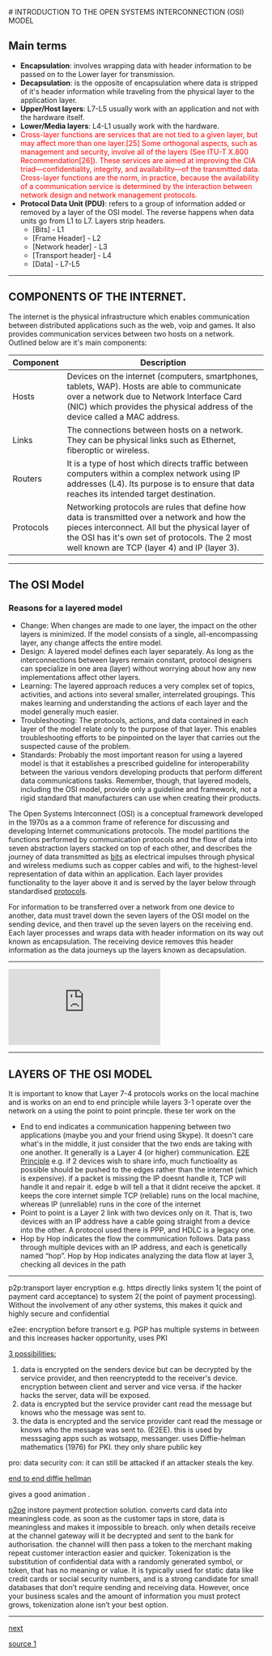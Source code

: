 <link rel="stylesheet" type="text/css" href="style/osiSimpleStyle.css">
<link rel="stylesheet" type="text/css" href="style/style.css">
<script src="formatter_old.js"></script>
<script src="js\osiSimple/data.js" type="text/javascript"></script>
<section>
# INTRODUCTION TO THE OPEN SYSTEMS INTERCONNECTION (OSI) MODEL

## Main terms

- <b>Encapsulation</b>: involves wrapping data with header information to be passed on to the Lower layer for transmission.
- <b>Decapsulation</b>: is the opposite of encapsulation where data is stripped of it's header information while traveling from the physical layer to the application layer.
- <b>Upper/Host layers</b>: L7-L5 usually work with an application and not with the hardware itself.
- <b>Lower/Media layers</b>: L4-L1 usually work with the hardware.
- <span style="color:red">Cross-layer functions are services that are not tied to a given layer, but may affect more than one layer.[25] Some orthogonal aspects, such as management and security, involve all of the layers (See ITU-T X.800 Recommendation[26]). These services are aimed at improving the CIA triad—confidentiality, integrity, and availability—of the transmitted data. Cross-layer functions are the norm, in practice, because the availability of a communication service is determined by the interaction between network design and network management protocols.</span>
- <b>Protocol Data Unit (PDU)</b>: refers to a group of information added or removed by a layer of the OSI model. The reverse happens when data units go from L1 to L7. Layers strip headers.
	- [Bits] - L1
	- [Frame Header] - L2
	- [Network header] - L3
	- [Transport header] - L4
	- [Data] - L7-L5

---

## COMPONENTS OF THE INTERNET.

The internet is the physical infrastructure which enables communication between distributed applications such as the web, voip and games. It also provides communication services between two hosts on a network. Outlined below are it's main components:

<table>
<thead>
	<tr>
		<th>Component</th>
		<th>Description</th>
	</tr>
</thead>
<tbody>
	<tr>
		<td>Hosts</td>
		<td> Devices on the internet (computers, smartphones, tablets, WAP). Hosts are able to communicate over a network due to Network Interface Card (NIC) which provides the physical address of the device called a MAC address.</td>
	</tr>
<tr>
	<td>Links</td>
	<td> The connections between hosts on a network. They can be physical links such as Ethernet, fiberoptic or wireless.</td>
</tr>
<tr>
	<td>Routers</td>
	<td> It is a type of host which directs traffic between computers within a complex network using IP addresses (L4). Its purpose is to ensure that data reaches its intended target destination.</td>
</tr>
<tr>
	<td>Protocols</td>
	<td> Networking protocols are rules that define how data is transmitted over a network and how the pieces interconnect. All but the physical layer of the OSI has it's own set of protocols. The 2 most well known are TCP (layer 4) and IP (layer 3). 
	</td>
</tr>
</tbody>
</table>

---

## The OSI Model
### Reasons for a layered model

- Change: When changes are made to one layer, the impact on the other layers is minimized. If the model consists of a single, all-encompassing layer, any change affects the entire model.
- Design: A layered model defines each layer separately. As long as the interconnections between layers remain constant, protocol designers can specialize in one area (layer) without worrying about how any new implementations affect other layers.
- Learning: The layered approach reduces a very complex set of topics, activities, and actions into several smaller, interrelated groupings. This makes learning and understanding the actions of each layer and the model generally much easier.
- Troubleshooting: The protocols, actions, and data contained in each layer of the model relate only to the purpose of that layer. This enables troubleshooting efforts to be pinpointed on the layer that carries out the suspected cause of the problem.
- Standards: Probably the most important reason for using a layered model is that it establishes a prescribed guideline for interoperability between the various vendors developing products that perform different data communications tasks. Remember, though, that layered models, including the OSI model, provide only a guideline and framework, not a rigid standard that manufacturers can use when creating their products.

The Open Systems Interconnect (OSI) is a conceptual framework developed in the 1970s as a a common frame of reference for discussing and developing Internet communications protocols. The model partitions the functions performed by communication protocols and the flow of data into seven abstraction layers stacked on top of each other, and describes the journey of data transmitted as <a href="" title="0s and 1s">bits</a> as electrical impulses through physical and wireless mediums such as copper cables and wifi, to the highest-level representation of data within an application. Each layer provides functionality to the layer above it and is served by the layer below through standardised <a href="">protocols</a>.

For information to be transferred over a network from one device to another, data must travel down the seven layers of the OSI model on the sending device, and then travel up the seven layers on the receiving end. Each layer processes and wraps data with header information on its way out known as encapsulation. The receiving device removes this header information as the data journeys up the layers known as decapsulation.


---

<embed src="https://www.youtube.com/embed/nFnLPGk8WjA">	</embed>
<!-- <embed src="https://www.youtube.com/embed/vv4y_uOneC0" width=500 height=300></embed> -->

---

## LAYERS OF THE OSI MODEL

It is important to know that Layer 7-4 protocols works on the local machine and is works on an end to end principle while layers 3-1 operate over the network on a using the point to point princple. these ter work on the 

- End to end indicates a communication happening between two applications (maybe you and your friend using Skype). It doesn't care what's in the middle, it just consider that the two ends are taking with one another. It generally is a Layer 4 (or higher) communication. [E2E Principle](https://www.youtube.com/watch?v=3Iy4EQpGnpo)
e.g. if 2 devices wish to share info, much functioality as possible should be pushed to the edges rather than the internet (which is expensive). if a packet is missing the IP doesnt handle it, TCP will handle it and repair it. edge b will tell a that it didnt receive the apcket. it keeps the core internet simple
TCP (reliable) runs on the local machine, whereas IP (unreliable) runs in the core of the internet
- Point to point is a Layer 2 link with two devices only on it. That is, two devices with an IP address have a cable going straight from a device into the other. A protocol used there is PPP, and HDLC is a legacy one.
- Hop by Hop indicates the flow the communication follows. Data pass through multiple devices with an IP address, and each is genetically named “hop”. Hop by Hop indicates analyzing the data flow at layer 3, checking all devices in the path

---
p2p:transport layer encryption e.g. https
directly links system 1( the point of payment card acceptance) to system 2( the point of payment processing). Without the involvement of any other systems, this makes it quick and highly secure and confidential

e2ee: encryption before transort e.g. PGP
has multiple systems in between and this increases hacker opportunity, uses PKI

[3 possibilities:](https://www.youtube.com/watch?v=8YF4xmn4xOY)

1. data is encrypted on the senders device but can be decrypted by the service provider, and then reencryptedd to the receiver's device. encryption between client and server and vice versa. if the hacker hacks the server, data will be exposed.
2. data is encrypted but the service provider cant read the message but knows who the message was sent to.
3. the data is encrypted and the service provider cant read the message or knows who the message was sent to. (E2EE). this is used by messsaging apps such as wotsapp, messanger. uses Diffie-helman  mathematics (1976) for PKI. they only share public key

pro: data security
con: it can still be attacked if an attacker steals the key.

[end to end diffie hellman](https://www.youtube.com/watch?v=JnZQMUL8GcQ)

gives a good animation .


[p2pe]()
instore payment protection solution. converts card data into meaningless code. as soon as the customer taps in store, data is meaningless and makes it impossible to breach. only when details receive at the channel gateway will it be decrypted and sent to the bank for authorisation. the channel willl then pass a token to the merchant  making repeat customer interaction easier and quicker.
Tokenization is the substitution of confidential data with a randomly generated symbol, or token, that has no meaning or value. It is typically used for static data like credit cards or social security numbers, and is a strong candidate for small databases that don’t require sending and receiving data. However, once your business scales and the amount of information you must protect grows, tokenization alone isn’t your best option.


---

<div id="interactive-osi-model"></div>
</section>

<!-- [very good intro](https://www.youtube.com/watch?v=vv4y_uOneC0) -->



<a href="">next</a> 



[source 1](read://https_www.cisco.com/?url=https%3A%2F%2Fwww.cisco.com%2FE-Learning%2Fbulk%2Fpublic%2Ftac%2Fcim%2Fcib%2Fusing_cisco_ios_software%2Flinked%2Ftcpip.htm)

<script src="js\osiSimple/logic.js" type="text/javascript"></script>